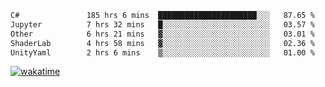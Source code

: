 <!--START_SECTION:waka-->

```txt
C#               185 hrs 6 mins  ██████████████████████░░░   87.65 %
Jupyter          7 hrs 32 mins   █░░░░░░░░░░░░░░░░░░░░░░░░   03.57 %
Other            6 hrs 21 mins   ▓░░░░░░░░░░░░░░░░░░░░░░░░   03.01 %
ShaderLab        4 hrs 58 mins   ▓░░░░░░░░░░░░░░░░░░░░░░░░   02.36 %
UnityYaml        2 hrs 6 mins    ▒░░░░░░░░░░░░░░░░░░░░░░░░   01.00 %
```

<!--END_SECTION:waka-->
[![wakatime](https://wakatime.com/badge/user/6c2f442e-41b4-42e3-bc06-d5d8203ad1da.svg)](https://wakatime.com/@6c2f442e-41b4-42e3-bc06-d5d8203ad1da)
